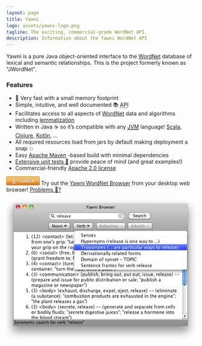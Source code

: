 ```yaml
---
layout: page
title: Yawni
logo: assets/yawni-logo.png
tagline: The exciting, commercial-grade WordNet API.
description: Information about the Yawni WordNet API
---
```


Yawni is a pure Java object-oriented interface to the [WordNet](whats_wordnet.html) database of lexical and semantic relationships. <span class="text-muted">This is the project formerly known as "JWordNet"</span>.

### Features
- 🚀 Very fast with a small memory footprint
- Simple, intuitive, and well documented 📚 <abbr title="Application Programming Interface">API</abbr>
- Facilitates access to all aspects of [WordNet](whats_wordnet.html) data and algorithms including [lemmatization](https://en.wikipedia.org/wiki/Lemmatisation)
- Written in Java ☕ so it’s compatible with any <abbr title="Java Virtual Machine"><a href="https://en.wikipedia.org/wiki/Java_virtual_machine">JVM</a></abbr> language! [Scala](https://www.scala-lang.org/), [Clojure](https://clojure.org/), [Kotlin](https://kotlinlang.org/), …
- All required resources load from jars by default making deployment a snap 💥
- Easy [Apache Maven](https://maven.apache.org/) -based build with minimal dependencies
- [Extensive unit tests 🧪](https://github.com/nezda/yawni/tree/master/api/src/test/java/org/yawni/) provide peace of mind (and great examples!)
- Commercial-friendly [Apache 2.0 license](https://www.apache.org/licenses/LICENSE-2.0)

[![alt text](assets/webstart.png "Launch the Yawni WordNet Browser")](assets/yawni.jnlp) Try out the [Yawni WordNet Browser](gui_wordnet_browser.html) from your desktop web browser! [Problems 🥺?](help_yawni_browser_jnlp.html)

![alt text](assets/release_2.0_mac_screenshot.png "Yawni WordNetBrowser 2.0 Screenshot")